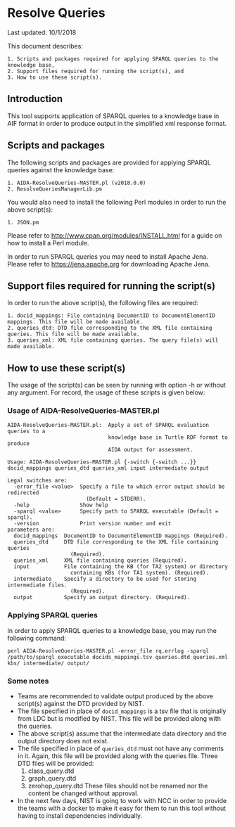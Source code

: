 # Resolve Queries

Last updated: 10/1/2018

This document describes:

	1. Scripts and packages required for applying SPARQL queries to the knowledge base,
	2. Support files required for running the script(s), and
	3. How to use these script(s).

## Introduction

This tool supports application of SPARQL queries to a knowledge base in AIF format in order to produce output in the simplified xml response format.

## Scripts and packages

The following scripts and packages are provided for applying SPARQL queries against the knowledge base:

	1. AIDA-ResolveQueries-MASTER.pl (v2018.0.0)
	2. ResolveQueriesManagerLib.pm

You would also need to install the following Perl modules in order to run the above script(s):

	1. JSON.pm

Please refer to http://www.cpan.org/modules/INSTALL.html for a guide on how to install a Perl module. 

In order to run SPARQL queries you may need to install Apache Jena. Please refer to https://jena.apache.org for downloading Apache Jena. 

## Support files required for running the script(s)

In order to run the above script(s), the following files are required:

	1. docid_mappings: File containing DocumentID to DocumentElementID mappings. This file will be made available.
	2. queries_dtd: DTD file corresponding to the XML file containing queries. This file will be made available.
	3. queries_xml: XML file containing queries. The query file(s) will made available.

## How to use these script(s)

The usage of the script(s) can be seen by running with option -h or without any argument. For record, the usage of these scripts is given below:

### Usage of AIDA-ResolveQueries-MASTER.pl

~~~
AIDA-ResolveQueries-MASTER.pl:  Apply a set of SPARQL evaluation queries to a
                                knowledge base in Turtle RDF format to produce
                                AIDA output for assessment.

Usage: AIDA-ResolveQueries-MASTER.pl {-switch {-switch ...}} docid_mappings queries_dtd queries_xml input intermediate output

Legal switches are:
  -error_file <value>  Specify a file to which error output should be redirected
                         (Default = STDERR).
  -help                Show help
  -sparql <value>      Specify path to SPARQL executable (Default = sparql).
  -version             Print version number and exit
parameters are:
  docid_mappings  DocumentID to DocumentElementID mappings (Required).
  queries_dtd     DTD file corresponding to the XML file containing queries
                    (Required).
  queries_xml     XML file containing queries (Required).
  input           File containing the KB (for TA2 system) or directory
                    containing KBs (for TA1 system). (Required).
  intermediate    Specify a directory to be used for storing intermediate files.
                    (Required).
  output          Specify an output directory. (Required).
~~~

### Applying SPARQL queries

In order to apply SPARQL queries to a knowledge base, you may run the following command:

~~~
perl AIDA-ResolveQueries-MASTER.pl -error_file rq.errlog -sparql /path/to/sparql_executable docids_mappings.tsv queries.dtd queries.xml kbs/ intermediate/ output/
~~~

### Some notes

- Teams are recommended to validate output produced by the above script(s) against the DTD provided by NIST.
- The file specified in place of `docid_mappings` is a tsv file that is originally from LDC but is modified by NIST. This file will be provided along with the queries.
- The above script(s) assume that the intermediate data directory and the output directory does not exist.
- The file specified in place of `queries_dtd` must not have any comments in it. Again, this file will be provided along with the queries file. Three DTD files will be provided:
	1. class_query.dtd
	2. graph_query.dtd
	3. zerohop_query.dtd
These files should not be renamed nor the content be changed without approval.
- In the next few days, NIST is going to work with NCC in order to provide the teams with a docker to make it easy for them to run this tool without having to install dependencies individually.
